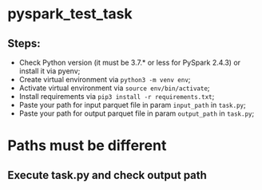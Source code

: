 # pyspark_test_task

## Steps:

- Check Python version (it must be 3.7.* or less for PySpark 2.4.3) or install it via pyenv;
- Create virtual environment via ```python3 -m venv env```;
- Activate virtual environment via ```source env/bin/activate```;
- Install requirements via ```pip3 install -r requirements.txt```;
- Paste your path for input parquet file in param ```input_path``` in ```task.py```;
- Paste your path for output parquet file in param ```output_path``` in ```task.py```;

# Paths must be different

## Execute task.py and check output path